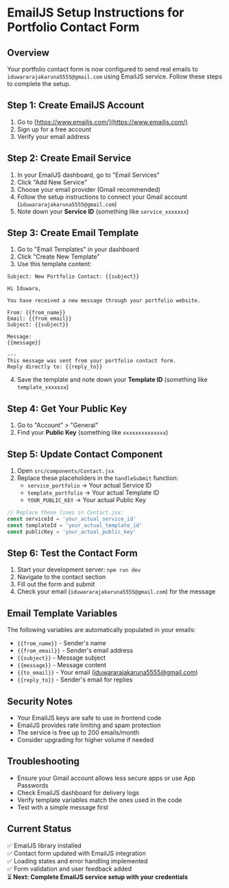 # EmailJS Setup Instructions for Portfolio Contact Form

## Overview
Your portfolio contact form is now configured to send real emails to `iduwararajakaruna5555@gmail.com` using EmailJS service. Follow these steps to complete the setup.

## Step 1: Create EmailJS Account
1. Go to [https://www.emailjs.com/](https://www.emailjs.com/)
2. Sign up for a free account
3. Verify your email address

## Step 2: Create Email Service
1. In your EmailJS dashboard, go to "Email Services"
2. Click "Add New Service"
3. Choose your email provider (Gmail recommended)
4. Follow the setup instructions to connect your Gmail account (`iduwararajakaruna5555@gmail.com`)
5. Note down your **Service ID** (something like `service_xxxxxxx`)

## Step 3: Create Email Template
1. Go to "Email Templates" in your dashboard
2. Click "Create New Template"
3. Use this template content:

```
Subject: New Portfolio Contact: {{subject}}

Hi Iduwara,

You have received a new message through your portfolio website.

From: {{from_name}}
Email: {{from_email}}
Subject: {{subject}}

Message:
{{message}}

---
This message was sent from your portfolio contact form.
Reply directly to: {{reply_to}}
```

4. Save the template and note down your **Template ID** (something like `template_xxxxxxx`)

## Step 4: Get Your Public Key
1. Go to "Account" > "General"
2. Find your **Public Key** (something like `xxxxxxxxxxxxxx`)

## Step 5: Update Contact Component
1. Open `src/components/Contact.jsx`
2. Replace these placeholders in the `handleSubmit` function:
   - `service_portfolio` → Your actual Service ID
   - `template_portfolio` → Your actual Template ID  
   - `YOUR_PUBLIC_KEY` → Your actual Public Key

```javascript
// Replace these lines in Contact.jsx:
const serviceId = 'your_actual_service_id'
const templateId = 'your_actual_template_id'
const publicKey = 'your_actual_public_key'
```

## Step 6: Test the Contact Form
1. Start your development server: `npm run dev`
2. Navigate to the contact section
3. Fill out the form and submit
4. Check your email (`iduwararajakaruna5555@gmail.com`) for the message

## Email Template Variables
The following variables are automatically populated in your emails:
- `{{from_name}}` - Sender's name
- `{{from_email}}` - Sender's email address
- `{{subject}}` - Message subject
- `{{message}}` - Message content
- `{{to_email}}` - Your email (iduwararajakaruna5555@gmail.com)
- `{{reply_to}}` - Sender's email for replies

## Security Notes
- Your EmailJS keys are safe to use in frontend code
- EmailJS provides rate limiting and spam protection
- The service is free up to 200 emails/month
- Consider upgrading for higher volume if needed

## Troubleshooting
- Ensure your Gmail account allows less secure apps or use App Passwords
- Check EmailJS dashboard for delivery logs
- Verify template variables match the ones used in the code
- Test with a simple message first

## Current Status
✅ EmailJS library installed  
✅ Contact form updated with EmailJS integration  
✅ Loading states and error handling implemented  
✅ Form validation and user feedback added  
⏳ **Next: Complete EmailJS service setup with your credentials**